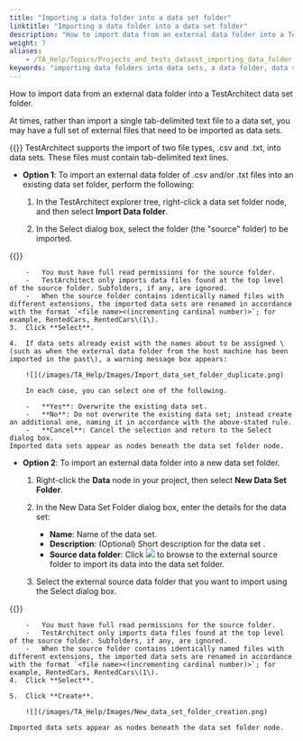 ```yaml
--- 
title: "Importing a data folder into a data set folder"
linktitle: "Importing a data folder into a data set folder"
description: "How to import data from an external data folder into a TestArchitect data set folder."
weight: 7
aliases: 
    - /TA_Help/Topics/Projects_and_tests_dataset_importing_data_folder.html
keywords: "importing data folders into data sets, a data folder, data sets, importing from a data folder"
---
```


How to import data from an external data folder into a TestArchitect data set folder.

At times, rather than import a single tab-delimited text file to a data set, you may have a full set of external files that need to be imported as data sets.

{{<note>}} TestArchitect supports the import of two file types, .csv and .txt, into data sets. These files must contain tab-delimited text lines.

-   **Option 1**: To import an external data folder of .csv and/or .txt files into an existing data set folder, perform the following:

    1.  In the TestArchitect explorer tree, right-click a data set folder node, and then select **Import Data folder**.

    2.  In the Select dialog box, select the folder \(the "source" folder\) to be imported.

{{<note>}}

        -   You must have full read permissions for the source folder.
        -   TestArchitect only imports data files found at the top level of the source folder. Subfolders, if any, are ignored.
        -   When the source folder contains identically named files with different extensions, the imported data sets are renamed in accordance with the format `<file name><(incrementing cardinal number)>`; for example, RentedCars, RentedCars\(1\).
    3.  Click **Select**.

    4.  If data sets already exist with the names about to be assigned \(such as when the external data folder from the host machine has been imported in the past\), a warning message box appears:

        ![](/images/TA_Help/Images/Import_data_set_folder_duplicate.png)

        In each case, you can select one of the following.

        -   **Yes**: Overwrite the existing data set.
        -   **No**: Do not overwrite the existing data set; instead create an additional one, naming it in accordance with the above-stated rule.
        -   **Cancel**: Cancel the selection and return to the Select dialog box.
    Imported data sets appear as nodes beneath the data set folder node.

-   **Option 2**: To import an external data folder into a new data set folder.

    1.  Right-click the **Data** node in your project, then select **New Data Set Folder**.

    2.  In the New Data Set Folder dialog box, enter the details for the data set:

        -   **Name**: Name of the data set.
        -   **Description**: \(Optional\) Short description for the data set .
        -   **Source data folder**: Click ![](/images/TA_Help/Images/btn.browse-ellipsis.01.png) to browse to the external source folder to import its data into the data set folder.
    3.  Select the external source data folder that you want to import using the Select dialog box.

{{<note>}}

        -   You must have full read permissions for the source folder.
        -   TestArchitect only imports data files found at the top level of the source folder. Subfolders, if any, are ignored.
        -   When the source folder contains identically named files with different extensions, the imported data sets are renamed in accordance with the format `<file name><(incrementing cardinal number)>`; for example, RentedCars, RentedCars\(1\).
    4.  Click **Select**.

    5.  Click **Create**.

        ![](/images/TA_Help/Images/New_data_set_folder_creation.png)

    Imported data sets appear as nodes beneath the data set folder node.





